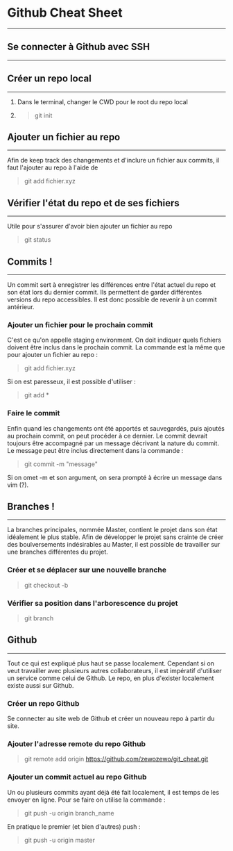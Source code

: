 # Github Cheat Sheet
---
## Se connecter à Github avec SSH
---
## Créer un repo local
---
1. Dans le terminal, changer le CWD pour le root du repo local
2. > git init

## Ajouter un fichier au repo
---
Afin de keep track des changements et d'inclure un fichier aux commits, il faut l'ajouter au repo à l'aide de
> git add fichier.xyz

## Vérifier l'état du repo et de ses fichiers
---
Utile pour s'assurer d'avoir bien ajouter un fichier au repo
> git status

## Commits !
---
Un commit sert à enregistrer les différences entre l'état actuel du repo et son état lors du dernier commit.
Ils permettent de garder différentes versions du repo accessibles. Il est donc possible de revenir à un commit antérieur.

### Ajouter un fichier pour le prochain commit
C'est ce qu'on appelle staging environment. On doit indiquer quels fichiers doivent être inclus dans le prochain commit. La commande est la même que pour ajouter un fichier au repo :
> git add fichier.xyz

Si on est paresseux, il est possible d'utiliser :
> git add *

### Faire le commit
Enfin quand les changements ont été apportés et sauvegardés, puis ajoutés au prochain commit, on peut procéder à ce dernier. Le commit devrait toujours être accompagné par un message décrivant la nature du commit. Le message peut être inclus directement dans la commande :
> git commit -m "message"

Si on omet -m et son argument, on sera prompté à écrire un message dans vim (?).

## Branches !
---
La branches principales, nommée Master, contient le projet dans son état idéalement le plus stable. Afin de développer le projet sans crainte de créer des boulversements indésirables au Master, il est possible de travailler sur une branches différentes du projet.

### Créer et se déplacer sur une nouvelle branche
> git checkout -b <branch>

### Vérifier sa position dans l'arborescence du projet
> git branch

## Github
---
Tout ce qui est expliqué plus haut se passe localement. Cependant si on veut travailler avec plusieurs autres collaborateurs, il est impératif d'utiliser un service comme celui de Github. Le repo, en plus d'exister localement existe aussi sur Github.

### Créer un repo Github
Se connecter au site web de Github et créer un nouveau repo à partir du site.

### Ajouter l'adresse remote du repo Github
> git remote add origin https://github.com/zewozewo/git_cheat.git

### Ajouter un commit actuel au repo Github
Un ou plusieurs commits ayant déjà été fait localement, il est temps de les envoyer en ligne. Pour se faire on utilise la commande :
> git push -u origin branch_name

En pratique le premier (et bien d'autres) push :
> git push -u origin master
